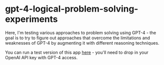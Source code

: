# gpt-4-logical-problem-solving-experiments

Here, I'm testing various approaches to problem solving using GPT-4 - the goal is to try to figure out approaches that overcome the limitations and weaknesses of GPT-4 by augmenting it with different reasoning techniques. 

You can run a test version of this app [here](https://peter942-gpt-4-logical-problem-solving-ex-problem-solver-v7hzwx.streamlit.app/) - you'll need to drop in your OpenAI API key with GPT-4 access.
